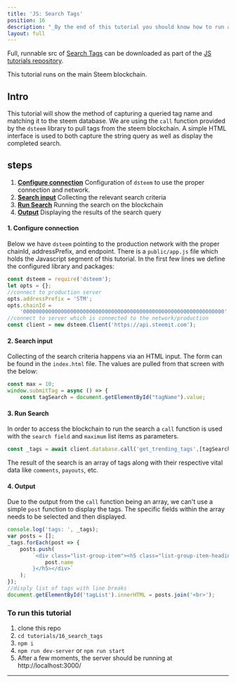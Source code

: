 ```yaml
---
title: 'JS: Search Tags'
position: 16
description: "_By the end of this tutorial you should know how to run a search for trending tags_"
layout: full
---              
```

<span class="fa-pull-left top-of-tutorial-repo-link"><span class="first-word">Full</span>, runnable src of [Search Tags](https://github.com/steemit/devportal-tutorials-js/tree/master/tutorials/16_search_tags) can be downloaded as part of the [JS tutorials repository](https://github.com/steemit/devportal-tutorials-js).</span>
<br>



This tutorial runs on the main Steem blockchain.

## Intro

This tutorial will show the method of capturing a queried tag name and matching it to the steem database. We are using the `call` function provided by the `dsteem` library to pull tags from the steem blockchain. A simple HTML interface is used to both capture the string query as well as display the completed search.

## steps

1.  [**Configure connection**](#configure-conn) Configuration of `dsteem` to use the proper connection and network.
2.  [**Search input**](#search-input) Collecting the relevant search criteria
3.  [**Run Search**](#run-search) Running the search on the blockchain
4.  [**Output**](#output) Displaying the results of the search query

#### 1. Configure connection <a name="configure-conn"></a>

Below we have `dsteem` pointing to the production network with the proper chainId, addressPrefix, and endpoint. There is a `public/app.js` file which holds the Javascript segment of this tutorial. In the first few lines we define the configured library and packages:

```javascript
const dsteem = require('dsteem');
let opts = {};
//connect to production server
opts.addressPrefix = 'STM';
opts.chainId =
    '0000000000000000000000000000000000000000000000000000000000000000';
//connect to server which is connected to the network/production
const client = new dsteem.Client('https://api.steemit.com');
```

#### 2. Search input <a name="search-input"></a>

Collecting of the search criteria happens via an HTML input. The form can be found in the `index.html` file. The values are pulled from that screen with the below:

```javascript
const max = 10;
window.submitTag = async () => {
    const tagSearch = document.getElementById("tagName").value;
```

#### 3. Run Search <a name="run-search"></a>

In order to access the blockchain to run the search a `call` function is used with the `search field` and `maximum` list items as parameters.

```javascript
const _tags = await client.database.call('get_trending_tags',[tagSearch, max]);
```

The result of the search is an array of tags along with their respective vital data like `comments`, `payouts`, etc.

#### 4. Output <a name="output"></a>

Due to the output from the `call` function being an array, we can't use a simple `post` function to display the tags. The specific fields within the array needs to be selected and then displayed.

```javascript
console.log('tags: ', _tags);
var posts = [];
_tags.forEach(post => {
    posts.push(
        `<div class="list-group-item"><h5 class="list-group-item-heading">${
            post.name
        }</h5></div>`
    );
});
//disply list of tags with line breaks
document.getElementById('tagList').innerHTML = posts.join('<br>');
```

### To run this tutorial

1.  clone this repo
1.  `cd tutorials/16_search_tags`
1.  `npm i`
1.  `npm run dev-server` or `npm run start`
1.  After a few moments, the server should be running at http://localhost:3000/


---
